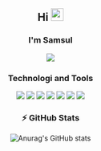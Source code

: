 
 <div align="center">
 
## Hi  <img src="https://media.giphy.com/media/hvRJCLFzcasrR4ia7z/giphy.gif" width="25px"></a> 
###  I'm Samsul

<img src="https://img.shields.io/github/stars/msarifin29?style=social" />

###  Technologi and Tools

<img src="https://badgen.net/badge/icon/git?icon=git&label" />
<img src="https://badgen.net/badge/icon/github?icon=github&label" />
<img src="https://img.shields.io/badge/dart-%230175C2.svg?style=flat&logo=dart&logoColor=white" />
<img src="https://img.shields.io/badge/Visual%20Studio%20Code-0078d7.svg?style=flat&logo=visual-studio-code&logoColor=white" />
<img src="https://img.shields.io/badge/Flutter-%2302569B.svg?style=flat&logo=Flutter&logoColor=white" />
<img src="https://img.shields.io/badge/firebase-%23039BE5.svg?style=flat&logo=firebase" />
<img src="https://img.shields.io/badge/Ubuntu-E95420?style=flat&logo=ubuntu&logoColor=white" />

###  ⚡ GitHub Stats

![Anurag's GitHub stats](https://github-readme-stats.vercel.app/api?username=msarifin29&show_icons=true&theme=radical)



